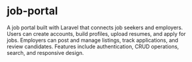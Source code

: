 # job-portal
A job portal built with Laravel that connects job seekers and employers. Users can create accounts, build profiles, upload resumes, and apply for jobs. Employers can post and manage listings, track applications, and review candidates. Features include authentication, CRUD operations, search, and responsive design.

